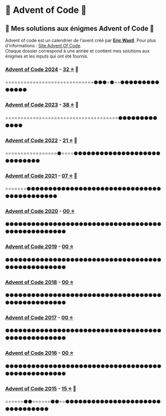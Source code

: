 # 🎅 Advent of Code 🎅
## 🎄 Mes solutions aux énigmes Advent of Code 🎄

Advent of code est un calendrier de l'avent créé par **[Eric Wastl](https://twitter.com/ericwastl)**. Pour plus d'informations : [Site Advent Of Code](https://adventofcode.com/).  
Chaque dossier correspond à une année et contient mes solutions aux énigmes et les inputs qui ont été fournis. 

### [Advent of Code 2024](https://adventofcode.com/2024) - [32 ⭐](2024/solutions) 🐍
⭐⭐⭐⭐⭐⭐⭐⭐⭐⭐⭐⭐⭐⭐⭐⭐⭐⭐⭐⭐⭐⭐⭐⭐⭐⭐⭐⭐⭐⚫⚫⚫⭐⚫⭐⭐⚫⚫⚫⚫⚫⚫⚫⚫⚫⚫⚫⚫⚫⚫
### [Advent of Code 2023](https://adventofcode.com/2023) - [38 ⭐](2023/solutions) 🐍
⭐⭐⭐⭐⭐⭐⭐⭐⭐⭐⭐⭐⭐⭐⭐⭐⭐⭐⭐⭐⭐⭐⭐⭐⭐⭐⭐⭐⭐⭐⭐⭐⭐⭐⭐⭐⭐⚫⚫⚫⚫⚫⚫⚫⚫⚫⚫⚫⚫⚫
### [Advent of Code 2022](https://adventofcode.com/2022) - [21 ⭐](2022/solutions) 🐍
⭐⭐⭐⭐⭐⭐⭐⭐⭐⭐⭐⭐⭐⭐⭐⭐⭐⚫⭐⭐⭐⭐⚫⚫⚫⚫⚫⚫⚫⚫⚫⚫⚫⚫⚫⚫⚫⚫⚫⚫⚫⚫⚫⚫⚫⚫⚫⚫⚫⚫
### [Advent of Code 2021](https://adventofcode.com/2021) - [07 ⭐](2021/solutions) 🐍
⭐⭐⭐⭐⭐⭐⭐⚫⚫⚫⚫⚫⚫⚫⚫⚫⚫⚫⚫⚫⚫⚫⚫⚫⚫⚫⚫⚫⚫⚫⚫⚫⚫⚫⚫⚫⚫⚫⚫⚫⚫⚫⚫⚫⚫⚫⚫⚫⚫⚫
### [Advent of Code 2020](https://adventofcode.com/2020) - [00 ⭐]() 
⚫⚫⚫⚫⚫⚫⚫⚫⚫⚫⚫⚫⚫⚫⚫⚫⚫⚫⚫⚫⚫⚫⚫⚫⚫⚫⚫⚫⚫⚫⚫⚫⚫⚫⚫⚫⚫⚫⚫⚫⚫⚫⚫⚫⚫⚫⚫⚫⚫⚫
### [Advent of Code 2019](https://adventofcode.com/2019) - [00 ⭐]()
⚫⚫⚫⚫⚫⚫⚫⚫⚫⚫⚫⚫⚫⚫⚫⚫⚫⚫⚫⚫⚫⚫⚫⚫⚫⚫⚫⚫⚫⚫⚫⚫⚫⚫⚫⚫⚫⚫⚫⚫⚫⚫⚫⚫⚫⚫⚫⚫⚫⚫
### [Advent of Code 2018](https://adventofcode.com/2018) - [00 ⭐]() 
⚫⚫⚫⚫⚫⚫⚫⚫⚫⚫⚫⚫⚫⚫⚫⚫⚫⚫⚫⚫⚫⚫⚫⚫⚫⚫⚫⚫⚫⚫⚫⚫⚫⚫⚫⚫⚫⚫⚫⚫⚫⚫⚫⚫⚫⚫⚫⚫⚫⚫
### [Advent of Code 2017](https://adventofcode.com/2017) - [00 ⭐]() 
⚫⚫⚫⚫⚫⚫⚫⚫⚫⚫⚫⚫⚫⚫⚫⚫⚫⚫⚫⚫⚫⚫⚫⚫⚫⚫⚫⚫⚫⚫⚫⚫⚫⚫⚫⚫⚫⚫⚫⚫⚫⚫⚫⚫⚫⚫⚫⚫⚫⚫
### [Advent of Code 2016](https://adventofcode.com/2016) - [00 ⭐]() 
⚫⚫⚫⚫⚫⚫⚫⚫⚫⚫⚫⚫⚫⚫⚫⚫⚫⚫⚫⚫⚫⚫⚫⚫⚫⚫⚫⚫⚫⚫⚫⚫⚫⚫⚫⚫⚫⚫⚫⚫⚫⚫⚫⚫⚫⚫⚫⚫⚫⚫
### [Advent of Code 2015](https://adventofcode.com/2015) - [15 ⭐](2015/solutions) 🐍
⭐⭐⭐⭐⭐⭐⚫⚫⭐⭐⭐⭐⭐⭐⚫⚫⭐⭐⚫⚫⚫⚫⚫⚫⚫⚫⚫⚫⚫⚫⚫⚫⚫⚫⚫⚫⚫⚫⚫⚫⚫⚫⚫⚫⚫⚫⚫⚫⚫⚫
